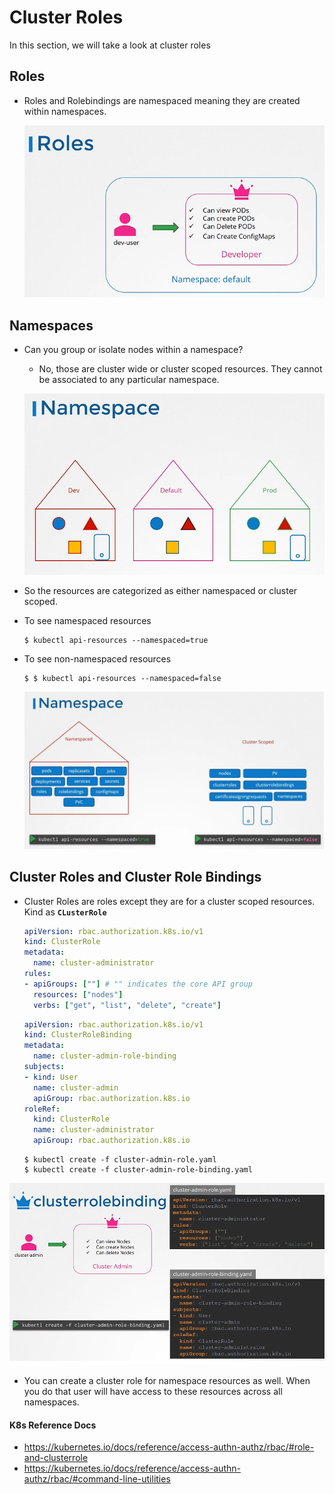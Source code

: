 # Cluster Roles
  
In this section, we will take a look at cluster roles

## Roles
- Roles and Rolebindings are namespaced meaning they are created within namespaces.
  
  ![roles](../images/roles.PNG)
  
## Namespaces
- Can you group or isolate nodes within  a namespace?
  - No, those are cluster wide or cluster scoped resources. They cannot be associated to any particular namespace.
  
  ![namespace](../images/namespace.PNG)
  
- So the resources are categorized as either namespaced or cluster scoped.
  
- To see namespaced resources
  ```
  $ kubectl api-resources --namespaced=true
  ```
- To see non-namespaced resources
  ```
  $ $ kubectl api-resources --namespaced=false
  ```
  
  ![namespace1](../images/namespace1.PNG)
  
## Cluster Roles and Cluster Role Bindings
- Cluster Roles are roles except they are for a cluster scoped resources. Kind as **`CLusterRole`** 
  ```yaml
  apiVersion: rbac.authorization.k8s.io/v1
  kind: ClusterRole
  metadata:
    name: cluster-administrator
  rules:
  - apiGroups: [""] # "" indicates the core API group
    resources: ["nodes"]
    verbs: ["get", "list", "delete", "create"]
  ```
  ```yaml
  apiVersion: rbac.authorization.k8s.io/v1
  kind: ClusterRoleBinding
  metadata:
    name: cluster-admin-role-binding
  subjects:
  - kind: User
    name: cluster-admin
    apiGroup: rbac.authorization.k8s.io
  roleRef:
    kind: ClusterRole
    name: cluster-administrator
    apiGroup: rbac.authorization.k8s.io
  ```
  ```
  $ kubectl create -f cluster-admin-role.yaml
  $ kubectl create -f cluster-admin-role-binding.yaml
  ```
  
 ![cr1](../images/cr1.PNG)
  
- You can create a cluster role for namespace resources as well. When you do that user will have access to these resources across all namespaces.

#### K8s Reference Docs
- https://kubernetes.io/docs/reference/access-authn-authz/rbac/#role-and-clusterrole
- https://kubernetes.io/docs/reference/access-authn-authz/rbac/#command-line-utilities
  
  
